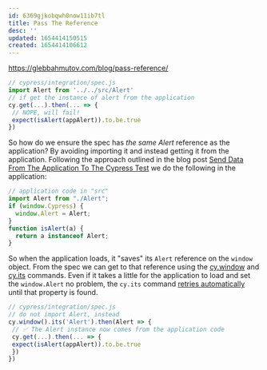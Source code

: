 ```yaml
---
id: 6369gjkobqwh0now11ib7tl
title: Pass The Reference
desc: ''
updated: 1654414150515
created: 1654414106612
---
```


https://glebbahmutov.com/blog/pass-reference/

```javascript
// cypress/integration/spec.js
import Alert from '../../src/Alert'
// if get the instance of alert from the application
cy.get(...).then(... => {
 // NOPE, will fail!
 expect(isAlert(appAlert)).to.be.true
})
```

So how do we ensure the spec has _the same Alert_ reference as the application? By avoiding importing it and instead getting it from the application. Following the approach outlined in the blog post [Send Data From The Application To The Cypress Test](https://glebbahmutov.com/blog/send-data-to-the-test/ "Send Data From The Application To The Cypress Test") we do the following in the application:

```javascript
// application code in "src"
import Alert from "./Alert";
if (window.Cypress) {
  window.Alert = Alert;
}
function isAlert(a) {
  return a instanceof Alert;
}
```

So when the application loads, it "saves" its `Alert` reference on the `window` object. From the spec we can get to that reference using the [cy.window](https://on.cypress.io/window) and [cy.its](https://on.cypress.io/its) commands. Even if it takes a little for the application to load and set the `window.Alert` no problem, the `cy.its` command [retries automatically](https://on.cypress.io/retry-ability) until that property is found.

```javascript
// cypress/integration/spec.js
// do not import Alert, instead
cy.window().its('Alert').then(Alert => {
 // ✅ The Alert instance now comes from the application code
 cy.get(...).then(... => {
 expect(isAlert(appAlert)).to.be.true
 })
})
```
